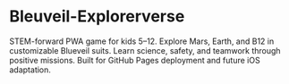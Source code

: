 # Bleuveil-Explorerverse
STEM-forward PWA game for kids 5–12. Explore Mars, Earth, and B12 in customizable Blueveil suits. Learn science, safety, and teamwork through positive missions. Built for GitHub Pages deployment and future iOS adaptation.
